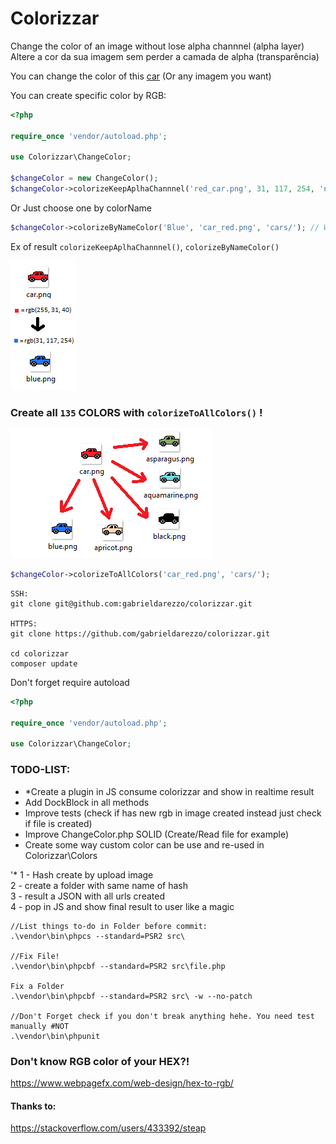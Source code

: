 # Colorizzar 


Change the color of an image without lose alpha channnel (alpha layer)  
Altere a cor da sua imagem sem perder a camada de alpha (transparência)


You can change the color of this [car](https://github.com/gabrieldarezzo/colorizzar/blob/master/car.png?raw=true) (Or any imagem you want)


You can create specific color by RGB:
```php
<?php

require_once 'vendor/autoload.php';

use Colorizzar\ChangeColor;

$changeColor = new ChangeColor();
$changeColor->colorizeKeepAplhaChannnel('red_car.png', 31, 117, 254, 'new_blue_car.png');
```

Or Just choose one by colorName 

```php
$changeColor->colorizeByNameColor('Blue', 'car_red.png', 'cars/'); // Will create 'blue.png'
```   
 
 
Ex of result `colorizeKeepAplhaChannnel()`, `colorizeByNameColor()`  

![Scheme](doc/to_from_rgb.png)  


  

### Create all `135` COLORS with `colorizeToAllColors()` !

![Scheme](doc/to_from.png)  

```php
$changeColor->colorizeToAllColors('car_red.png', 'cars/');
```




```
SSH:
git clone git@github.com:gabrieldarezzo/colorizzar.git

HTTPS:
git clone https://github.com/gabrieldarezzo/colorizzar.git

cd colorizzar  
composer update  
```

Don't forget require autoload  

```php
<?php

require_once 'vendor/autoload.php';

use Colorizzar\ChangeColor;

```


### TODO-LIST:
  - *Create a plugin in JS consume colorizzar and show in realtime result   
  - Add DockBlock in all methods
  - Improve tests (check if has new rgb in image created instead just check if file is created)  
  - Improve ChangeColor.php SOLID (Create/Read file for example)  
  - Create some way custom color can be use and re-used in Colorizzar\Colors

'* 
1 - Hash create by upload image  
2 - create a folder with same name of hash  
3 - result a JSON with all urls created  
4 - pop in JS and show final result to user like a magic   



```batch
//List things to-do in Folder before commit:
.\vendor\bin\phpcs --standard=PSR2 src\

//Fix File!
.\vendor\bin\phpcbf --standard=PSR2 src\file.php

Fix a Folder
.\vendor\bin\phpcbf --standard=PSR2 src\ -w --no-patch

//Don't Forget check if you don't break anything hehe. You need test manually #NOT
.\vendor\bin\phpunit
```



### Don't know RGB color of your HEX?!  
https://www.webpagefx.com/web-design/hex-to-rgb/


#### Thanks to:
https://stackoverflow.com/users/433392/steap